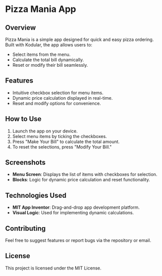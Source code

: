 # Pizza Mania App

## Overview
Pizza Mania is a simple app designed for quick and easy pizza ordering. Built with Kodular, the app allows users to:
- Select items from the menu.
- Calculate the total bill dynamically.
- Reset or modify their bill seamlessly.

## Features
- Intuitive checkbox selection for menu items.
- Dynamic price calculation displayed in real-time.
- Reset and modify options for convenience.

## How to Use
1. Launch the app on your device.
2. Select menu items by ticking the checkboxes.
3. Press "Make Your Bill" to calculate the total amount.
4. To reset the selections, press "Modify Your Bill."

## Screenshots
- **Menu Screen**: Displays the list of items with checkboxes for selection.
- **Blocks**: Logic for dynamic price calculation and reset functionality.

## Technologies Used
- **MIT App Inventor**: Drag-and-drop app development platform.
- **Visual Logic**: Used for implementing dynamic calculations.

## Contributing
Feel free to suggest features or report bugs via the repository or email.

## License
This project is licensed under the MIT License.
